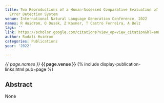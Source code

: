 ```yaml
---
title: Two Reproductions of a Human-Assessed Comparative Evaluation of a Semantic
  Error Detection System
venue: International Natural Language Generation Conference, 2022
names: R Huidrom, O Dusek, Z Kasner, T Castro Ferreira, A Belz
tags: ''
link: https://scholar.google.com/citations?view_op=view_citation&hl=en&user=mQuoBfsAAAAJ&citation_for_view=mQuoBfsAAAAJ:Tyk-4Ss8FVUC
author: Rudali Huidrom
categories: Publications
year: '2022'

---
```


*{{ page.names }}*
**{{ page.venue }}**
{% include display-publication-links.html pub=page %}
## Abstract

None